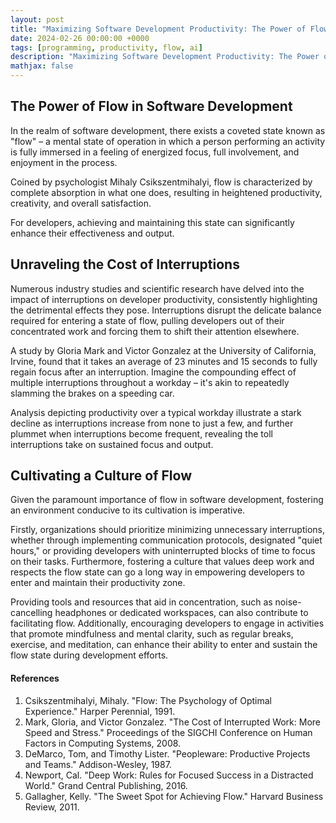 ```yaml
---
layout: post
title: "Maximizing Software Development Productivity: The Power of Flow and Minimizing Interruptions"
date: 2024-02-26 00:00:00 +0000
tags: [programming, productivity, flow, ai]
description: "Maximizing Software Development Productivity: The Power of Flow and Minimizing Interruptions"
mathjax: false
---
```


## The Power of Flow in Software Development

In the realm of software development, there exists a coveted state known as "flow" – a mental state of operation in which a person performing an activity is fully immersed in a feeling of energized focus, full involvement, and enjoyment in the process. 

Coined by psychologist Mihaly Csikszentmihalyi, flow is characterized by complete absorption in what one does, resulting in heightened productivity, creativity, and overall satisfaction. 

For developers, achieving and maintaining this state can significantly enhance their effectiveness and output.

## Unraveling the Cost of Interruptions

Numerous industry studies and scientific research have delved into the impact of interruptions on developer productivity, consistently highlighting the detrimental effects they pose. Interruptions disrupt the delicate balance required for entering a state of flow, pulling developers out of their concentrated work and forcing them to shift their attention elsewhere. 

A study by Gloria Mark and Victor Gonzalez at the University of California, Irvine, found that it takes an average of 23 minutes and 15 seconds to fully regain focus after an interruption. Imagine the compounding effect of multiple interruptions throughout a workday – it's akin to repeatedly slamming the brakes on a speeding car.

Analysis depicting productivity over a typical workday illustrate a stark decline as interruptions increase from none to just a few, and further plummet when interruptions become frequent, revealing the toll interruptions take on sustained focus and output.

## Cultivating a Culture of Flow

Given the paramount importance of flow in software development, fostering an environment conducive to its cultivation is imperative.

Firstly, organizations should prioritize minimizing unnecessary interruptions, whether through implementing communication protocols, designated "quiet hours," or providing developers with uninterrupted blocks of time to focus on their tasks. Furthermore, fostering a culture that values deep work and respects the flow state can go a long way in empowering developers to enter and maintain their productivity zone.

Providing tools and resources that aid in concentration, such as noise-cancelling headphones or dedicated workspaces, can also contribute to facilitating flow. Additionally, encouraging developers to engage in activities that promote mindfulness and mental clarity, such as regular breaks, exercise, and meditation, can enhance their ability to enter and sustain the flow state during development efforts.

#### References

1. Csikszentmihalyi, Mihaly. "Flow: The Psychology of Optimal Experience." Harper Perennial, 1991.
2. Mark, Gloria, and Victor Gonzalez. "The Cost of Interrupted Work: More Speed and Stress." Proceedings of the SIGCHI Conference on Human Factors in Computing Systems, 2008.
3. DeMarco, Tom, and Timothy Lister. "Peopleware: Productive Projects and Teams." Addison-Wesley, 1987.
4. Newport, Cal. "Deep Work: Rules for Focused Success in a Distracted World." Grand Central Publishing, 2016.
5. Gallagher, Kelly. "The Sweet Spot for Achieving Flow." Harvard Business Review, 2011.
